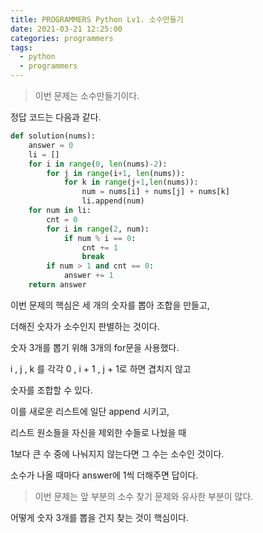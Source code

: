 ```yaml
---
title: PROGRAMMERS Python Lv1. 소수만들기
date: 2021-03-21 12:25:00
categories: programmers
tags:
  - python
  - programmers
---
```

>이번 문제는 소수만들기이다.

정답 코드는 다음과 같다.

~~~python
def solution(nums):
    answer = 0
    li = []
    for i in range(0, len(nums)-2):
        for j in range(i+1, len(nums)):
            for k in range(j+1,len(nums)):
                num = nums[i] + nums[j] + nums[k]
                li.append(num)
    for num in li:
        cnt = 0
        for i in range(2, num):
            if num % i == 0:
                cnt += 1
                break
        if num > 1 and cnt == 0:
            answer += 1
    return answer
~~~

이번 문제의 핵심은 세 개의 숫자를 뽑아 조합을 만들고,

더해진 숫자가 소수인지 판별하는 것이다.

숫자 3개를 뽑기 위해 3개의 for문을 사용했다.

i , j , k 를 각각 0 , i + 1 , j + 1로 하면 겹치지 않고

숫자를 조합할 수 있다.

이를 새로운 리스트에 일단 append 시키고,

리스트 원소들을 자신을 제외한 수들로 나눴을 때

1보다 큰 수 중에 나눠지지 않는다면 그 수는 소수인 것이다.

소수가 나올 때마다 answer에 1씩 더해주면 답이다.

>이번 문제는 앞 부분의 소수 찾기 문제와 유사한 부분이 많다.

어떻게 숫자 3개를 뽑을 건지 찾는 것이 핵심이다.
